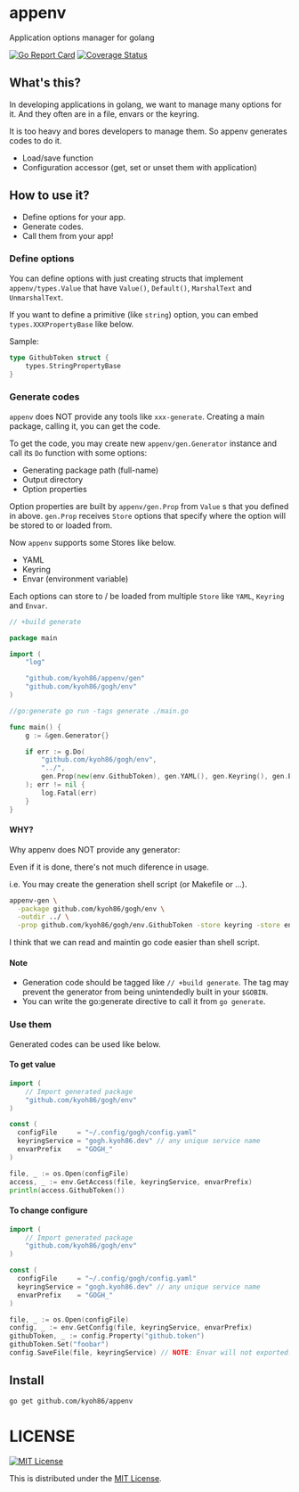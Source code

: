 # appenv

Application options manager for golang

[![Go Report Card](https://goreportcard.com/badge/github.com/kyoh86/appenv)](https://goreportcard.com/report/github.com/kyoh86/appenv)
[![Coverage Status](https://img.shields.io/codecov/c/github/kyoh86/appenv.svg)](https://codecov.io/gh/kyoh86/appenv)

## What's this?

In developing applications in golang, we want to manage many options for it.
And they often are in a file, envars or the keyring.

It is too heavy and bores developers to manage them.
So appenv generates codes to do it.

- Load/save function
- Configuration accessor (get, set or unset them with application)

## How to use it?

- Define options for your app.
- Generate codes.
- Call them from your app!

### Define options

You can define options with just creating structs that
implement `appenv/types.Value` that
have `Value()`, `Default()`, `MarshalText` and `UnmarshalText`.

If you want to define a primitive (like `string`) option,
you can embed `types.XXXPropertyBase` like below.

Sample:

```go
type GithubToken struct {
	types.StringPropertyBase
}
```

### Generate codes

`appenv` does NOT provide any tools like `xxx-generate`.
Creating a main package, calling it, you can get the code.

To get the code, you may create new `appenv/gen.Generator`
instance and call its `Do` function with some options:

- Generating package path (full-name)
- Output directory
- Option properties

Option properties are built by `appenv/gen.Prop` from
`Value` s that you defined in above.
`gen.Prop` receives `Store` options that specify 
where the option will be stored to or loaded from.

Now `appenv` supports some Stores like below.

- YAML
- Keyring
- Envar (environment variable)

Each options can store to / be loaded from multiple `Store`
like `YAML`, `Keyring` and `Envar`.

```go
// +build generate

package main

import (
	"log"

	"github.com/kyoh86/appenv/gen"
	"github.com/kyoh86/gogh/env"
)

//go:generate go run -tags generate ./main.go

func main() {
	g := &gen.Generator{}

	if err := g.Do(
		"github.com/kyoh86/gogh/env",
		"../",
		gen.Prop(new(env.GithubToken), gen.YAML(), gen.Keyring(), gen.Envar()),
	); err != nil {
		log.Fatal(err)
	}
}
```

#### WHY?

Why appenv does NOT provide any generator:

Even if it is done, there's not much diference in usage.

i.e. You may create the generation shell script (or Makefile or ...).

```sh
appenv-gen \
  -package github.com/kyoh86/gogh/env \
  -outdir ../ \
  -prop github.com/kyoh86/gogh/env.GithubToken -store keyring -store envar
```

I think that we can read and maintin go code easier than shell script.

#### Note

- Generation code should be tagged like `// +build generate`.
The tag may prevent the generator from being unintendedly built in your `$GOBIN`.
- You can write the go:generate directive to call it from `go generate`.

### Use them

Generated codes can be used like below.

#### To get value

```go
import (
	// Import generated package
	"github.com/kyoh86/gogh/env"
)

const (
  configFile     = "~/.config/gogh/config.yaml"
  keyringService = "gogh.kyoh86.dev" // any unique service name
  envarPrefix    = "GOGH_" 
)

file, _ := os.Open(configFile)
access, _ := env.GetAccess(file, keyringService, envarPrefix)
println(access.GithubToken())
```

#### To change configure

```go
import (
	// Import generated package
	"github.com/kyoh86/gogh/env"
)

const (
  configFile     = "~/.config/gogh/config.yaml"
  keyringService = "gogh.kyoh86.dev" // any unique service name
  envarPrefix    = "GOGH_" 
)

file, _ := os.Open(configFile)
config, _ := env.GetConfig(file, keyringService, envarPrefix)
githubToken, _ := config.Property("github.token")
githubToken.Set("foobar")
config.SaveFile(file, keyringService) // NOTE: Envar will not exported.
```

## Install

```
go get github.com/kyoh86/appenv
```

# LICENSE

[![MIT License](http://img.shields.io/badge/license-MIT-blue.svg)](http://www.opensource.org/licenses/MIT)

This is distributed under the [MIT License](http://www.opensource.org/licenses/MIT).
